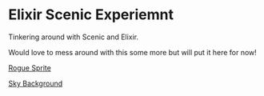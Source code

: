 # Elixir Scenic Experiemnt

Tinkering around with Scenic and Elixir.

Would love to mess around with this some more but will put it here for now!

[Rogue Sprite](https://opengameart.org/content/animated-rogue)

[Sky Background](https://opengameart.org/content/sky-background)
